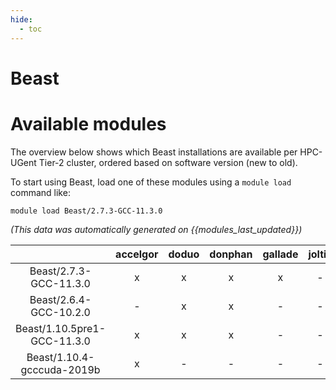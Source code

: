 ```yaml
---
hide:
  - toc
---
```


Beast
=====

# Available modules


The overview below shows which Beast installations are available per HPC-UGent Tier-2 cluster, ordered based on software version (new to old).

To start using Beast, load one of these modules using a `module load` command like:

```shell
module load Beast/2.7.3-GCC-11.3.0
```

*(This data was automatically generated on {{modules_last_updated}})*  

| |accelgor|doduo|donphan|gallade|joltik|shinx|skitty|
| :---: | :---: | :---: | :---: | :---: | :---: | :---: | :---: |
|Beast/2.7.3-GCC-11.3.0|x|x|x|x|-|-|-|
|Beast/2.6.4-GCC-10.2.0|-|x|x|-|-|-|-|
|Beast/1.10.5pre1-GCC-11.3.0|x|x|x|-|-|-|-|
|Beast/1.10.4-gcccuda-2019b|x|-|-|-|-|-|-|
